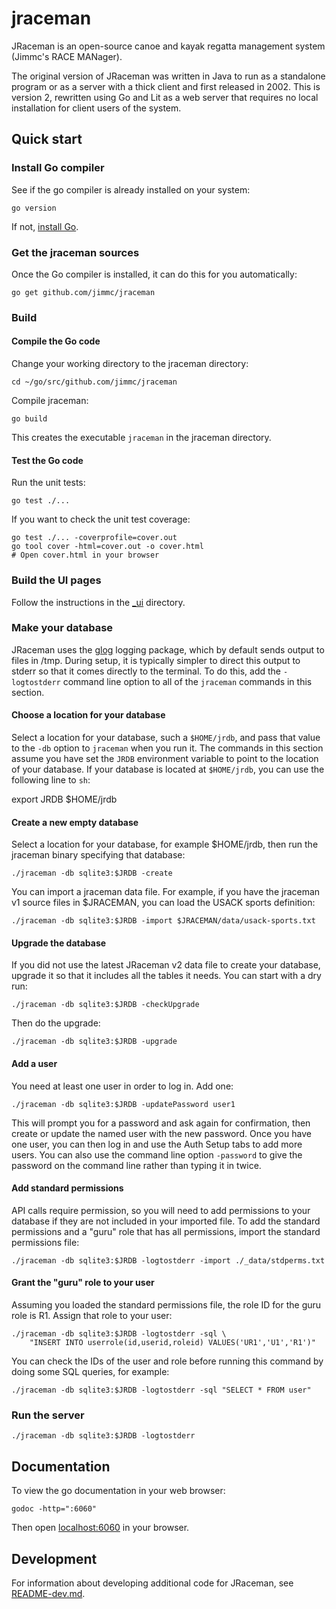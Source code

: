 # jraceman

JRaceman is an open-source canoe and kayak regatta management system
(Jimmc's RACE MANager).

The original version of JRaceman was written in Java to run as a standalone
program or as a server with a thick client and first released in 2002.
This is version 2, rewritten using Go and Lit as a web server that
requires no local installation for client users of the system.

## Quick start

### Install Go compiler

See if the go compiler is already installed on your system:

    go version

If not, [install Go](https://go.dev/doc/install).

### Get the jraceman sources

Once the Go compiler is installed, it can do this for you automatically:

    go get github.com/jimmc/jraceman

### Build

#### Compile the Go code

Change your working directory to the jraceman directory:

    cd ~/go/src/github.com/jimmc/jraceman

Compile jraceman:

    go build

This creates the executable `jraceman` in the jraceman directory.

#### Test the Go code

Run the unit tests:

    go test ./...

If you want to check the unit test coverage:

    go test ./... -coverprofile=cover.out
    go tool cover -html=cover.out -o cover.html
    # Open cover.html in your browser

### Build the UI pages

Follow the instructions in the [\_ui](./_ui) directory.

### Make your database

JRaceman uses the [glog](https://github.com/golang/glog)
logging package, which by default sends output
to files in /tmp. During setup, it is typically simpler to direct this
output to stderr so that it comes directly to the terminal. To do this,
add the `-logtostderr` command line option to all of the `jraceman`
commands in this section.

#### Choose a location for your database

Select a location for your database, such a `$HOME/jrdb`, and pass that
value to  the `-db` option to `jraceman` when you run it. The
commands in this section assume you have set the `JRDB` environment
variable to point to the location of your database. If your database
is located at `$HOME/jrdb`, you can use the following line to `sh`:

  export JRDB $HOME/jrdb

#### Create a new empty database

Select a location for your database, for example $HOME/jrdb, then run the jraceman binary
specifying that database:

    ./jraceman -db sqlite3:$JRDB -create

You can import a jraceman data file. For example, if you have the jraceman v1
source files in $JRACEMAN, you can load the USACK sports definition:

    ./jraceman -db sqlite3:$JRDB -import $JRACEMAN/data/usack-sports.txt

#### Upgrade the database

If you did not use the latest JRaceman v2 data file to create your database,
upgrade it so that it includes all the tables it needs. You can start with
a dry run:

    ./jraceman -db sqlite3:$JRDB -checkUpgrade

Then do the upgrade:

    ./jraceman -db sqlite3:$JRDB -upgrade

#### Add a user

You need at least one user in order to log in. Add one:

    ./jraceman -db sqlite3:$JRDB -updatePassword user1

This will prompt you for a password and ask again for confirmation, then
create or update the named user with the new password. Once you have one
user, you can then log in and use the Auth Setup tabs to add more users.
You can also use the command line option `-password` to give the password
on the command line rather than typing it in twice.

#### Add standard permissions

API calls require permission, so you will need to add permissions to your
database if they are not included in your imported file. To add the standard
permissions and a "guru" role that has all permissions, import the standard
permissions file:

    ./jraceman -db sqlite3:$JRDB -logtostderr -import ./_data/stdperms.txt

#### Grant the "guru" role to your user

Assuming you loaded the standard permissions file, the role ID for the guru
role is R1. Assign that role to your user:

    ./jraceman -db sqlite3:$JRDB -logtostderr -sql \
        "INSERT INTO userrole(id,userid,roleid) VALUES('UR1','U1','R1')"

You can check the IDs of the user and role before running this command by
doing some SQL queries, for example:

    ./jraceman -db sqlite3:$JRDB -logtostderr -sql "SELECT * FROM user"

### Run the server

    ./jraceman -db sqlite3:$JRDB -logtostderr

## Documentation

To view the go documentation in your web browser:

    godoc -http=":6060"

Then open [localhost:6060](http://localhost:6060/) in your browser.

## Development

For information about developing additional code for JRaceman,
see [README-dev.md](./README-dev.md).
